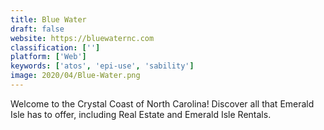 ```yaml
---
title: Blue Water
draft: false 
website: https://bluewaternc.com
classification: ['']
platform: ['Web']
keywords: ['atos', 'epi-use', 'sability']
image: 2020/04/Blue-Water.png
---
```

Welcome to the Crystal Coast of North Carolina! Discover all that Emerald Isle has to offer, including Real Estate and Emerald Isle Rentals.